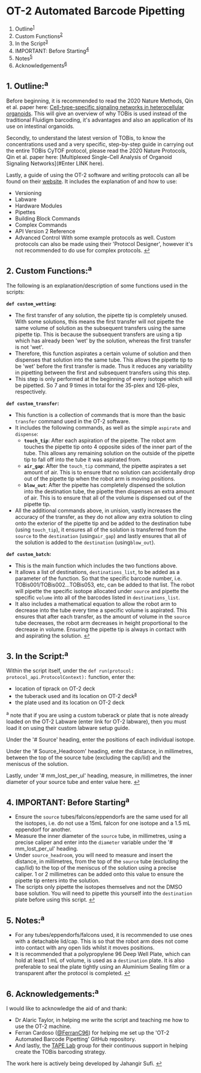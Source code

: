 # OT-2 Automated Barcode Pipetting

1. Outline<sup>[1](#Link1)</sup>
2. Custom Functions<sup>[2](#Link2)</sup>
3. In the Script<sup>[3](#Link3)</sup>
4. IMPORTANT: Before Starting<sup>[4](#Link4)</sup>
5. Notes<sup>[5](#Link5)</sup>
6. Acknowledgements<sup>[6](#Link6)</sup>



## 1. Outline:<sup name="Link1">a</sup>

Before beginning, it is recommended to read the 2020 Nature Methods, Qin et al. paper here: [Cell-type-specific signaling networks in heterocellular organoids](https://www.nature.com/articles/s41592-020-0737-8). This will give an overview of why TOBis is used instead of the traditional Fluidigm barcoding, it's advantages and also an application of its use on intestinal organoids.

Secondly, to understand the latest version of TOBis, to know the concentrations used and a very specific, step-by-step guide in carrying out the entire TOBis CyTOF protocol, please read the 2020 Nature Protocols, Qin et al. paper here: [Multiplexed Single-Cell Analysis of Organoid Signaling Networks](#Enter LINK here).

Lastly, a guide of using the OT-2 software and writing protocols can all be found on their [website](https://docs.opentrons.com/v2/). It includes the explanation of and how to use:
- Versioning
- Labware
- Hardware Modules
- Pipettes
- Building Block Commands
- Complex Commands
- API Version 2 Reference
- Advanced Control
With some example protocols as well. Custom protocols can also be made using their 'Protocol Designer', however it's not recommended to do use for complex protocols.
[↩](#Link1)



## 2. Custom Functions:<sup name="Link2">a</sup>

The following is an explanation/description of some functions used in the scripts:

**`def custom_wetting`:**
- The first transfer of any solution, the pipette tip is completely unused. With some solutions, this means the first transfer will not pipette the same volume of solution as the subsequent transfers using the same pipette tip. This is because the subsequent transfers are using a tip which has already been 'wet' by the solution, whereas the first transfer is not 'wet'.
- Therefore, this function aspirates a certain volume of solution and then dispenses that solution into the same tube. This allows the pipette tip to be 'wet' before the first transfer is made. Thus it reduces any variability in pipetting between the first and subsequent transfers using this step.
- This step is only performed at the beginning of every isotope which will be pipetted. So 7 and 9 times in total for the 35-plex and 126-plex, respectively.


**`def custom_transfer`:**
- This function is a collection of commands that is more than the basic `transfer` command used in the OT-2 software.
- It includes the following commands, as well as the simple `aspirate` and `dispense`:
    - **`touch_tip`**: After each aspiration of the pipette. The robot arm touches the pipette tip onto 4 opposite sides of the inner part of the tube. This allows any remaining solution on the outside of the pipette tip to fall off into the tube it was aspirated from. 
    - **`air_gap`**: After the `touch_tip` command, the pipette aspirates a set amount of air. This is to ensure that no solution can accidentally drop out of the pipette tip when the robot arm is moving positions.
    - **`blow_out`**: After the pipette has completely dispensed the solution into the destination tube, the pipette then dispenses an extra amount of air. This is to ensure that all of the volume is dispensed out of the pipette tip.
- All the additional commands above, in unision, vastly increases the accuracy of the transfer, as they do not allow any extra solution to cling onto the exterior of the pipette tip and be added to the destination tube (using `touch_tip`), it ensures all of the solution is transferred from the `source` to the `destination` (using`air_gap`) and lastly ensures that all of the solution is added to the `destination` (using`blow_out`). 


**`def custom_batch`:**
- This is the main function which includes the two functions above.
- It allows a list of destinations, `destinations_list`, to be added as a parameter of the function. So that the specific barcode number, i.e. TOBis001/TOBis002...TOBis053, etc, can be added to that list. The robot will pipette the specific isotope allocated under `source` and pipette the specific `volume` into all of the barcodes listed in `destinations_list`.
- It also includes a mathematical equation to allow the robot arm to decrease into the tube every time a specific volume is aspirated. This ensures that after each transfer, as the amount of volume in the `source` tube decreases, the robot arm decreases in height proportional to the decrease in volume. Ensuring the pipette tip is always in contact with and aspirating the solution.
[↩](#Link2)



## 3. In the Script:<sup name="Link3">a</sup>

Within the script itself, under the `def run(protocol: protocol_api.ProtocolContext):` function, enter the:
- location of tiprack on OT-2 deck
- the tuberack used and its location on OT-2 deck<sup>[a](#subfootnote)</sup>
- the plate used and its location on OT-2 deck

 <sup name="subfootnote">a</sup> note that if you are using a custom tuberack or plate that is note already loaded on the OT-2 Labware (enter link for OT-2 labware), then you must load it on using their custom labware setup guide.

Under the '# Source' heading, enter the positions of each individual isotope.

Under the '# Source_Headroom' heading, enter the distance, in millimetres, between the top of the source tube (excluding the cap/lid) and the meniscus of the solution.

Lastly, under  '# mm_lost_per_ul' heading, measure, in millimetres, the inner diameter of your source tube and enter value here.
[↩](#Link3)




## 4. IMPORTANT: Before Starting<sup name="Link4">a</sup>

- Ensure the `source` tubes/falcons/eppendorfs are the same used for all the isotopes, i.e. do not use a 15mL falcon for one isotope and a 1.5 mL eppendorf for another.
- Measure the inner diameter of the `source` tube, in millimetres, using a precise caliper and enter into the `diameter` variable under the '# mm_lost_per_ul' heading.
- Under `source_headroom`, you will need to measure and insert the distance, in millimetres, from the top of the `source` tube (excluding the cap/lid) to the top of the meniscus of the solution using a precise caliper. 1 or 2 millimetres can be added onto this value to ensure the pipette tip enters into the solution.
- The scripts only pipette the isotopes themselves and not the DMSO base solution. You will need to pipette this yourself into the `destination` plate before using this script.
[↩](#Link4)




## 5. Notes:<sup name="Link5">a</sup>

- For any tubes/eppendorfs/falcons used, it is recommended to use ones with a detachable lid/cap. This is so that the robot arm does not come into contact with any open lids whilst it moves positions.
- It is recommended that a polypropylene 96 Deep Well Plate, which can hold at least 1 mL of volume, is used as a `destination` plate. It is also preferable to seal the plate tightly using an Aluminium Sealing film or a transparent after the protocol is completed.
[↩](#Link5)




## 6. Acknowledgements:<sup name="Link6">a</sup>

I would like to acknowledge the aid of and thank:
- Dr Alaric Taylor, in helping me write the script and teaching me how to use the OT-2 machine.
- Ferran Cardoso ([@FerranC96](https://github.com/FerranC96)) for helping me set up the 'OT-2 Automated Barcode Pipetting' GitHub repository. 
- And lastly, the [TAPE Lab](http://tape-lab.com/lab) group for their continuous support in helping create the TOBis barcoding strategy.

The work here is actively being developed by Jahangir Sufi.
[↩](#Link6)